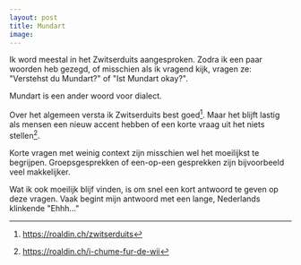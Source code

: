```yaml
---
layout: post
title: Mundart
image:
---
```


Ik word meestal in het Zwitserduits aangesproken. Zodra ik een paar woorden heb gezegd, of misschien als ik vragend kijk, vragen ze: "Verstehst du Mundart?" of "Ist Mundart okay?".

Mundart is een ander woord voor dialect.

Over het algemeen versta ik Zwitserduits best goed[^2]. Maar het blijft lastig als mensen een nieuw accent hebben of een korte vraag uit het niets stellen[^1].

Korte vragen met weinig context zijn misschien wel het moeilijkst te begrijpen. Groepsgesprekken of een-op-een gesprekken zijn bijvoorbeeld veel makkelijker.

Wat ik ook moeilijk blijf vinden, is om snel een kort antwoord te geven op deze vragen. Vaak begint mijn antwoord met een lange, Nederlands klinkende "Ehhh..."

[^1]: <https://roaldin.ch/i-chume-fur-de-wii>
[^2]: <https://roaldin.ch/zwitserduits>
